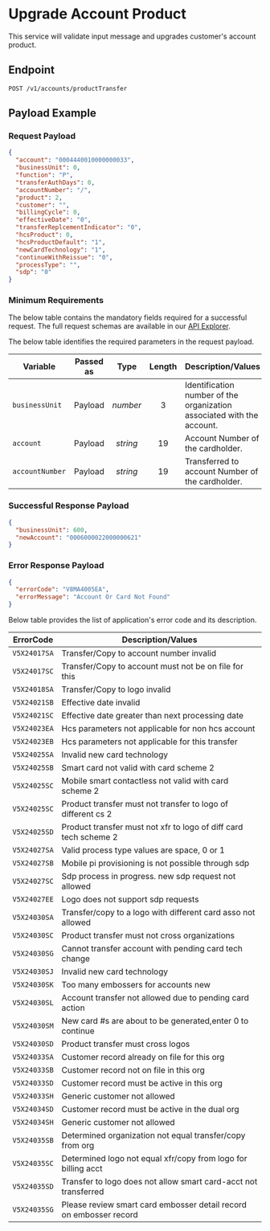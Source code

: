 # Upgrade Account Product

This service will validate input message and upgrades customer's account product. 

## Endpoint

`POST /v1/accounts/productTransfer`

## Payload Example

### Request Payload

```json
{
  "account": "0004440010000000033",
  "businessUnit": 0,
  "function": "P",
  "transferAuthDays": 0,
  "accountNumber": "/",
  "product": 2,
  "customer": "",
  "billingCycle": 0,
  "effectiveDate": "0",
  "transferReplcementIndicator": "0",
  "hcsProduct": 0,
  "hcsProductDefault": "1",
  "newCardTechnology": "1",
  "continueWithReissue": "0",
  "processType": "",
  "sdp": "0"
}
```

### Minimum Requirements

The below table contains the mandatory fields required for a successful request. The full request schemas are available in our [API Explorer](../api/?type=post&path=/v1/accounts/productTransfer).

The below table identifies the required parameters in the request payload.

| Variable | Passed as | Type | Length | Description/Values |
| -------- | :-------: | :--: | :------------: | ------------------ |
| `businessUnit` | Payload | *number* | 3 | Identification number of the organization associated with the account. |
| `account` | Payload | *string* | 19 | Account Number of the cardholder. |
| `accountNumber` | Payload | *string* | 19 | Transferred to account Number of the cardholder. |  
 
### Successful Response Payload

```json
{
  "businessUnit": 600,
  "newAccount": "0006000022000000621"
}
```

### Error Response Payload

```json
{
  "errorCode": "V8MA4005EA",
  "errorMessage": "Account Or Card Not Found"  
}
```

Below table provides the list of application's error code and its description.

| ErrorCode |  Description/Values |
| --------  | ------------------ |
| `V5X24017SA` | Transfer/Copy to account number invalid |
| `V5X24017SC` | Transfer/Copy to account must not be on file for this |
| `V5X24018SA` | Transfer/Copy to logo invalid |
| `V5X24021SB` | Effective date invalid |
| `V5X24021SC` | Effective date greater than next processing date |
| `V5X24023EA` | Hcs parameters not applicable for non hcs account |
| `V5X24023EB` | Hcs parameters not applicable for this transfer |
| `V5X24025SA` | Invalid new card technology |
| `V5X24025SB` | Smart card not valid with card scheme 2 |
| `V5X24025SC` | Mobile smart contactless not valid with card scheme 2 |
| `V5X24025SC` | Product transfer must not transfer to logo of different cs 2 |
| `V5X24025SD` | Product transfer must not xfr to logo of diff card tech scheme 2 |
| `V5X24027SA` | Valid process type values are space, 0 or 1 |
| `V5X24027SB` | Mobile pi provisioning is not possible through sdp |
| `V5X24027SC` | Sdp process in progress. new sdp request not allowed |
| `V5X24027EE` | Logo does not support sdp requests |
| `V5X24030SA` | Transfer/copy to a logo with different card asso not allowed |
| `V5X24030SC` | Product transfer must not cross organizations |
| `V5X24030SG` | Cannot transfer account with pending card tech change |
| `V5X24030SJ` | Invalid new card technology |
| `V5X24030SK` | Too many embossers for accounts new |
| `V5X24030SL` | Account transfer not allowed due to pending card action |
| `V5X24030SM` | New card #s are about to be generated,enter 0 to continue |
| `V5X24030SD` | Product transfer must cross logos |
| `V5X24033SA` | Customer record already on file for this org |
| `V5X24033SB` | Customer record not on file in this org |
| `V5X24033SD` | Customer record must be active in this org |
| `V5X24033SH` | Generic customer not allowed |
| `V5X24034SD` | Customer record must be active in the dual org |
| `V5X24034SH` | Generic customer not allowed |
| `V5X24035SB` | Determined organization not equal transfer/copy from org |
| `V5X24035SC` | Determined logo not equal xfr/copy from logo for billing acct |
| `V5X24035SD` | Transfer to logo does not allow smart card-acct not transferred |
| `V5X24035SG` | Please review smart card embosser detail record on embosser record |
